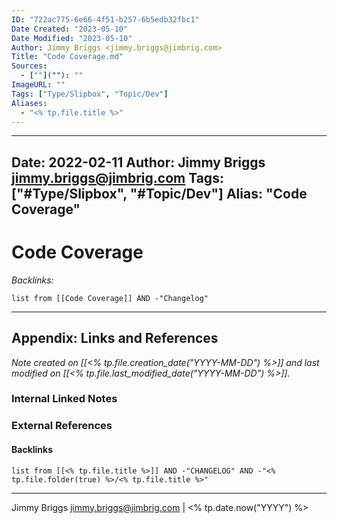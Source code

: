 ```yaml
---
ID: "722ac775-6e66-4f51-b257-6b5edb32fbc1"
Date Created: "2023-05-10"
Date Modified: "2023-05-10"
Author: Jimmy Briggs <jimmy.briggs@jimbrig.com>
Title: "Code Coverage.md"
Sources: 
  - [""](""): ""
ImageURL: ""
Tags: ["Type/Slipbox", "Topic/Dev"]
Aliases:
  - "<% tp.file.title %>"
---
```


---
Date: 2022-02-11
Author: Jimmy Briggs <jimmy.briggs@jimbrig.com>
Tags: ["#Type/Slipbox", "#Topic/Dev"]
Alias: "Code Coverage"
---

# Code Coverage

*Backlinks:*

```dataview
list from [[Code Coverage]] AND -"Changelog"
```

***

## Appendix: Links and References

*Note created on [[<% tp.file.creation_date("YYYY-MM-DD") %>]] and last modified on [[<% tp.file.last_modified_date("YYYY-MM-DD") %>]].*

### Internal Linked Notes

### External References

#### Backlinks

```dataview
list from [[<% tp.file.title %>]] AND -"CHANGELOG" AND -"<% tp.file.folder(true) %>/<% tp.file.title %>"
```


***

Jimmy Briggs <jimmy.briggs@jimbrig.com> | <% tp.date.now("YYYY") %>